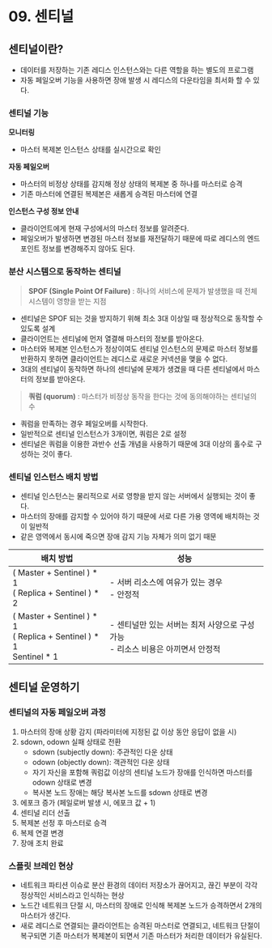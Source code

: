 # 09. 센티널

## 센티널이란?

- 데이터를 저장하는 기존 레디스 인스턴스와는 다른 역할을 하는 별도의 프로그램
- 자동 페일오버 기능을 사용하면 장애 발생 시 레디스의 다운타임을 최서화 할 수 있다.

### 센티널 기능

**모니터링**
- 마스터 복제본 인스턴스 상태를 실시간으로 확인

**자동 페일오버**
- 마스터의 비정상 상태를 감지해 정상 상태의 복제본 중 하나를 마스터로 승격
- 기존 마스터에 연결된 복제본은 새롭게 승격된 마스터에 연결

**인스턴스 구성 정보 안내**
- 클라이언트에게 현재 구성에서의 마스터 정보를 알려준다.
- 페일오버가 발생하면 변경된 마스터 정보를 재전달하기 때문에 따로 레디스의 엔드포인트 정보를 변경해주지 않아도 된다.

### 분산 시스템으로 동작하는 센티널

>**SPOF (Single Point Of Failure)**
> : 하나의 서비스에 문제가 발생했을 때 전체 시스템이 영향을 받는 지점

- 센티널은 SPOF 되는 것을 방지하기 위해 최소 3대 이상일 때 정상적으로 동작할 수 있도록 설계
- 클라이언트는 센티널에 먼저 열결해 마스터의 정보를 받아온다.
- 마스터와 복제본 인스턴스가 정상이여도 센티널 인스턴스의 문제로 마스터 정보를 반환하지 못하면 클라이언트는 레디스로 새로운 커넥션을 맺을 수 없다. 
- 3대의 센티널이 동작하면 하나의 센티널에 문제가 생겼을 때 다른 센티널에서 마스터의 정보를 받아온다.

> **쿼럼 (quorum)**
> : 마스터가 비정상 동작을 한다는 것에 동의해야하는 센티널의 수

- 쿼럼을 만족하는 경우 페일오버를 시작한다.
- 일반적으로 센티널 인스턴스가 3개이면, 쿼럼은 2로 설정
- 센티널은 쿼럼을 이용한 과반수 선출 개념을 사용하기 때문에 3대 이상의 홀수로 구성하는 것이 좋다.


### 센티널 인스턴스 배치 방법

- 센티널 인스턴스는 물리적으로 서로 영향을 받지 않는 서버에서 실행되는 것이 좋다.
- 마스터의 장애를 감지할 수 있어야 하기 때문에 서로 다른 가용 영역에 배치하는 것이 일반적
- 같은 영역에서 동시에 죽으면 장애 감지 기능 자체가 의미 없기 때문

| 배치 방법                                                                   | 성능                                                |
| ----------------------------------------------------------------------- | ------------------------------------------------- |
| ( Master + Sentinel ) * 1<br>( Replica + Sentinel ) * 2                 | - 서버 리소스에 여유가 있는 경우<br>- 안정적                      |
| ( Master + Sentinel ) * 1<br>( Replica + Sentinel ) * 1<br>Sentinel * 1 | - 센티널만 있는 서버는 최저 사양으로 구성 가능<br>- 리소스 비용은 아끼면서 안정적 |

## 센티널 운영하기

### 센티널의 자동 페일오버 과정
1. 마스터의 장애 상황 감지 (파라미터에 지정된 값 이상 동안 응답이 없을 시)
2. sdown, odown 실패 상태로 전환
	- sdown (subjectly down): 주관적인 다운 상태
	- odown (objectly down): 객관적인 다운 상태
	- 자기 자신을 포함해 쿼럼값 이상의 센티널 노드가 장애를 인식하면 마스터를 odown 상태로 변경
	- 복사본 노드 장애는 해당 복사본 노드를 sdown 상태로 변경
3. 에포크 증가 (페일로버 발생 시, 에포크 값 + 1)
4. 센티널 리더 선출
5. 복제본 선정 후 마스터로 승격
6. 복제 연결 변경
7. 장애 조치 완료

### 스플릿 브레인 현상

- 네트워크 파티션 이슈로 분산 환경의 데이터 저장소가 끊어지고, 끊긴 부분이 각각 정상적인 서비스라고 인식하는 현상
- 노드간 네트워크 단절 시, 마스터의 장애로 인식해 복제본 노드가 승격하면서 2개의 마스터가 생긴다.
- 새로 레디스로 연결되는 클라이언트는 승격된 마스터로 연결되고, 네트워크 단절이 복구되면 기존 마스터가 복제본이 되면서 기존 마스터가 처리한 데이터가 유실된다.

